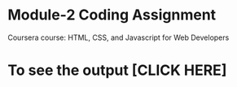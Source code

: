 

# Module-2 Coding Assignment

Coursera course: HTML, CSS, and Javascript for Web Developers

# To see the output [CLICK HERE]
